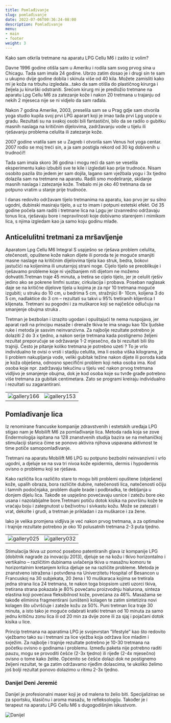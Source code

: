 ```yaml
---
title: Pomlađivanje
slug: pomlađivanje
date: 2022-07-06T00:36:24-08:00
description: Pomlađivanje
menu:
- main
- footer
weight: 3
---
```


Kako sam otkrila tretmane na aparatu LPG Cellu M6 i zašto iz volim?

Davne 1996 godine otišla sam u Ameriku i rodila sam svog prvog sina u Chicagu. Tada sam imala 24 godine. Ubrzo zatim dosao je i drugi sin te sam u ukupno dvije godine dobila i skinula više od 40 kila. Možete zamisliti kako mi je koža na trbuhu izgledala...tako da sam otišla do plastičnog kirurga i željela ju kirurški odstraniti. Srećom kirurg mi je predložio tretmane na aparatu Lpg Cellu M6 za zatezanje kože i nakon 20 tretmana u trajanju od nekih 2 mjeseca nije se ni vidjelo da sam rađala.

Nakon 7 godina Amerike, 2003, preselila sam se u Prag gdje sam otvorila yoga studio kupila svoj prvi LPG aparart koji je imao tada prvi Lpg uopće u gradu. Rezultati su na svakoj osobi bili fantastični, bilo da se radilo o gubitku masnih naslaga na kritičnim dijelovima, zadržavanju vode u tijelu ili rješavanju problema celulita ili zatezanje kože.

2007 godine vratila sam se u Zagreb i otvorila sam Venus hot yoga centar. 2007 rodio se moj treći sin, a ja sam postigla rekord od 30 kg dobivenih u trudnoći!!

Tada sam imala skoro 36 godina i mogu reći da sam se veselila eksperimentu kako izbubiti sve te kile i izgledati kao prije trudnoće. Nisam osobito pazila što jedem jer sam dojila, lagano sam vježbala yogu i 3x tjedno dolazila sam na tretmane na aparatu. Radili smo modeliranje, skidanje masnih naslaga i zatezanje kože. Trebalo mi je oko 40 tretmana da se potpuno vratim u stanje prije trudnoće.

I danas redovito održavam tijelo tretmanima na aparatu, kao prvo jer su silno ugodni, dubinski masiraju tijelo, a uz to imam i potpuni estetski efekt. Od 35 godine počela sam raditi i tretmane lica na Lpgu jer izvanredno održavaju tonus lica, rješavaju bore i nepravilnosti koje dobivamo starenjem i mimikom lica, s njima izgledam kao ja samo koju godinu mlađe.


## Anticelulitni tretmani za mršavljenje

Aparatom Lpg Cellu M6 Integral S uspješno se rješava problem celulita, otečenosti, opuštene kože nakon dijete ili poroda te je moguće smanjiti masne naslage na kritičnim dijelovima tijela kao struk, bedra, bokovi jastučići na koljenima ili unutarnjoj strani noge. Cijelo tijelo se preoblikuje i rješavamo probleme koje ni vježbanjem niti dijetom ne možemo dohvatiti.Tretman traje 45 minuta, a tretira se cijelo tijelo, jer je celulit rješiv jedino ako se pokrene limfni sustav, cirkulacija i probava. Poseban naglasak daje se na kritične dijelove tijela u kojima je za npr 10 tretmana moguće izgubiti; u struku do 10 cm, u bedrima 5 cm, stražnjici 8- 10cm, koljena 3 do 5 cm, nadlaktice do 3 cm – rezultati su takvi u 95% tretiranih klijentica I klijenata. Tretmani su pogodni i za muškarce koji se najčešće odlučuju na smanjenje obujma struka .

Tretman je bezbolan i izrazito ugodan i opuštajući te nema nuspojava, jer aparat radi na principu masaže i drenaže tkiva te ima snagu kao 10x ljudske ruke i metoda je sasvim neinvanzivna. Za najbolje rezultate potrebno je dolaziti 2 do 3 x tjedno, a nakon serije tretmana kada postignemo željeni rezultat preporučuje se održavanje 1-2 mjesečno, da bi rezultati bili što trajniji. Često je pitanje koliko tretmana je potrebno uzeti ? To je vrlo individualno te ovisi o vrsti i stadiju celulita, ima li osoba viška kilograma, je li problem nakupljanja vode, veliki gubitak težine nakon dijete ili poroda kada je koža obješena, odnosno specifični problem koji neka osoba ima. Kod osoba koje npr. zadržavaju tekućinu u tijelu već nakon prvog tretmana vidljivo je smanjenje obujma, dok je kod osoba koje su tvrđe građe potrebno više tretmana za gubitak centimetara. Zato se programi kreiraju individualno i rezultati su zagarantirani.

|  | |
|---------|---------|
| ![gallery166](/images/studio-2.jpg "gallery166") | ![gallery153](/images/studio-1.jpg "gallery153") |

## Pomlađivanje lica

Iz renomirane francuske kompanije zdravstvenih i estetskih uređaja LPG stigao nam je Mobilift M6 za pomlađivanje lica. Metoda rada koja se zove Endermologija ispitana na 128 znanstvenih studija bazira se na mehaničkoj stimulaciji stanica čime se ponovo aktivira njihova uspavana aktivnost te time potiče samopomlađivanje.

Tretmani na aparatu Mobilift M6 LPG su potpuno bezbolni neinvanzivni i vrlo ugodni, a djeluje se na sva tri nivoa kože epidermis, dermis i hypodermis ovisno o problemu koji se rješava.

Kako različita lica različito stare to mogu biti problemi opuštene (obješene) kože, upalih obraza, bora različite dubine, natečenosti lica, natečenosti očiju i tamnih podočnjaka, problem duple brade i podbradka, te debljanja u donjem dijelu lica. Takođe se uspješno povećavaju usnice i zatežu bore oko usana i nazolabijalne bore.Tretmani potiču dotok kisika na površinu kože te vraćaju boju i zategnutost u beživotnu i sivkastu kožu. Može se zatezati i vrat, dekolte i grudi, a tretman je prikladan i za muškarce i za žene.

Iako je velika promjena vidljiva je već nakon prvog tretmana, a za optimalne i trajnije rezultate potrebno je oko 10 polusatnih tretmana 2-3 puta tjedno.

|  | |
|---------|---------|
| ![gallery025](/images/gallery025.jpg "gallery025") | ![gallery032](/images/gallery032.jpg "gallery032") |

Stimulacija tkiva uz pomoć posebno patentiranih glava iz kompanije LPG (dobitnik nagrade za inovaciju 2013), djeluje se na kožu i tkivo horizontalno i vertikalno – različitim dubinama uvlačenja tkiva u masažnu komoru te horizontalnim kretanjem krilca djeluje se na različite probleme. Metoda je znanstveno istražena i potvrđena na Univerzitetu Hospital of Besancon u Francuskoj na 30 subjekata, 20 žena i 10 muškaraca kojima se tretirala jedna strana lica 24 tretmana, te nakon toga biopsiom uzeti uzorci tkiva, tretirana strana pokazala je 80% povećanu proizvodnju hialurona, sinteza elastina koji povećava fleksibilnost kože, povećana za 46%. Masažama se takođe eliminira fragmentirani (uništeni) kolagen te zatim sintetizira novi kolagen što učvršćuje i zateže kožu za 50%.
Puni tretman lica traje 30 minuta, a isto tako je moguće odabrati kratki tretman od 10 minuta za samo jednu kritičnu zonu lica ili od 20 min za dvije zone ili za sjaj i pojačani dotok kisika u lice.

Princip tretmana na aparatima LPG je svojevrstan ”lifestyle” kao što redovito vježbamo tako su i tretmani za lice vježba koja održava lice mladim i svježim. Za najbolje i trajnije rezultate potrebno je 10-30 tretmana na početku ovisno o godinama i problemu. Između paketa nije potrebno raditi pauzu, mogu se provoditi češće (2-3x tjedno) ili rijeđe (2-4x mjesečno) ovisno o tome kako želite. Općenito se češće dolazi dok ne postignemo željeni rezultat, te ga zatim održavamo rijeđim dolascima, te ukoliko želimo još bolji rezultat ponovo dolazimo u ritmu 2-3x tjedno.

### Danijel Deni Jeremić

Danijel je profesionalni maser koji je od malena to želio biti. Specijalizirao se za sportsku, klasičnu i aroma masažu, te refleksologiju. Također je i terapeut na aparatu LPG Cellu M6 s dugogodišnjim iskustvom.

![Danijel](/images/Danijel.jpg "Danijel")